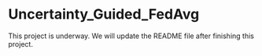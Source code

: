 # Uncertainty_Guided_FedAvg
This project is underway. We will update the README file after finishing this project.
